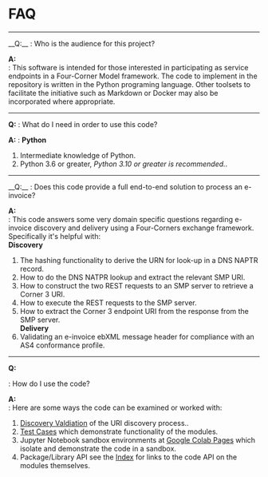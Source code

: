 # FAQ
<hr>
__Q:__
: Who is the audience for this project?   

__A:__  
: This software is intended for those interested in participating as service endpoints in a Four-Corner Model framework. The code to implement in the repository is written in the Python programing language. Other toolsets to facilitate the initiative such as Markdown or Docker may also be incorporated where appropriate.     

<hr>

__Q:__
: What do I need in order to use this code?  

__A:__
: __Python__  
  1. Intermediate knowledge of Python.  
  2. Python 3.6 or greater, _Python 3.10 or greater is recommended._.  

<hr>
__Q:__
: Does this code provide a full end-to-end solution to process an e-invoice?  

__A:__  
: This code answers some very domain specific questions regarding e-invoice discovery and delivery using a Four-Corners exchange framework.    
Specifically it's helpful with:  
__Discovery__   
  1. The hashing functionality to derive the URN for look-up in a DNS NAPTR record.  
  2.  How to do the DNS NATPR lookup and extract the relevant SMP URI.  
  3. How to construct the two REST requests to an SMP server to retrieve a Corner 3 URI.  
  4. How to execute the REST requests to the SMP server.  
  5.  How to extract the Corner 3 endpoint URI from the response from the SMP server.    
__Delivery__  
  1. Validating an e-invoice ebXML message header for compliance with an AS4 conformance profile.  

<hr>


__Q:__

:   How do I use the code?  

__A:__   
: Here are some ways the code can be examined or worked with:  
  1. [Discovery Valdiation](./discovery_validation.md) of the URI discovery process..  
  2. [Test Cases](./test_cases.md) which demonstrate functionality of the modules.  
 3. Jupyter Notebook sandbox environments at [Google Colab Pages](./google_colab_pages.md) which isolate and demonstrate the code in a sandbox.  
  4. Package/Library API see the [Index](./index.md) for links to the code API on the modules themselves.  
<!-- 5. Integration of an example discovery process implemented in a [Flask application on a Docker container](./flask_integration_on_docker.md) (forthcoming).  
-->

<br/>
<br/>
<br/>